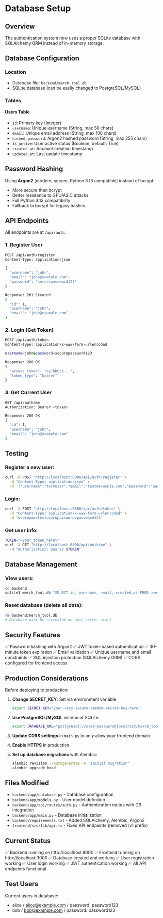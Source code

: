# Database Setup

## Overview
The authentication system now uses a proper SQLite database with SQLAlchemy ORM instead of in-memory storage.

## Database Configuration

### Location
- Database file: `backend/merch_tool.db`
- SQLite database (can be easily changed to PostgreSQL/MySQL)

### Tables

#### Users Table
- `id`: Primary key (Integer)
- `username`: Unique username (String, max 50 chars)
- `email`: Unique email address (String, max 100 chars)
- `hashed_password`: Argon2 hashed password (String, max 255 chars)
- `is_active`: User active status (Boolean, default: True)
- `created_at`: Account creation timestamp
- `updated_at`: Last update timestamp

## Password Hashing

Using **Argon2** (modern, secure, Python 3.13 compatible) instead of bcrypt:
- More secure than bcrypt
- Better resistance to GPU/ASIC attacks
- Full Python 3.13 compatibility
- Fallback to bcrypt for legacy hashes

## API Endpoints

All endpoints are at `/api/auth`:

### 1. Register User
```bash
POST /api/auth/register
Content-Type: application/json

{
  "username": "john",
  "email": "john@example.com",
  "password": "securepassword123"
}

Response: 201 Created
{
  "id": 1,
  "username": "john",
  "email": "john@example.com"
}
```

### 2. Login (Get Token)
```bash
POST /api/auth/token
Content-Type: application/x-www-form-urlencoded

username=john&password=securepassword123

Response: 200 OK
{
  "access_token": "eyJhbGci...",
  "token_type": "bearer"
}
```

### 3. Get Current User
```bash
GET /api/auth/me
Authorization: Bearer <token>

Response: 200 OK
{
  "id": 1,
  "username": "john",
  "email": "john@example.com"
}
```

## Testing

### Register a new user:
```bash
curl -X POST "http://localhost:8000/api/auth/register" \
  -H "Content-Type: application/json" \
  -d '{"username":"testuser","email":"test@example.com","password":"password123"}'
```

### Login:
```bash
curl -X POST "http://localhost:8000/api/auth/token" \
  -H "Content-Type: application/x-www-form-urlencoded" \
  -d "username=testuser&password=password123"
```

### Get user info:
```bash
TOKEN="<your_token_here>"
curl -X GET "http://localhost:8000/api/auth/me" \
  -H "Authorization: Bearer $TOKEN"
```

## Database Management

### View users:
```bash
cd backend
sqlite3 merch_tool.db "SELECT id, username, email, created_at FROM users;"
```

### Reset database (delete all data):
```bash
rm backend/merch_tool.db
# Database will be recreated on next server start
```

## Security Features

✅ Password hashing with Argon2
✅ JWT token-based authentication
✅ 30-minute token expiration
✅ Email validation
✅ Unique username and email constraints
✅ SQL injection protection (SQLAlchemy ORM)
✅ CORS configured for frontend access

## Production Considerations

Before deploying to production:

1. **Change SECRET_KEY**: Set via environment variable
   ```bash
   export SECRET_KEY="your-very-secure-random-secret-key-here"
   ```

2. **Use PostgreSQL/MySQL** instead of SQLite:
   ```bash
   export DATABASE_URL="postgresql://user:password@localhost/merch_tool"
   ```

3. **Update CORS settings** in `main.py` to only allow your frontend domain

4. **Enable HTTPS** in production

5. **Set up database migrations** with Alembic:
   ```bash
   alembic revision --autogenerate -m "Initial migration"
   alembic upgrade head
   ```

## Files Modified

- `backend/app/database.py` - Database configuration
- `backend/app/models.py` - User model definition
- `backend/app/api/routes/auth.py` - Authentication routes with DB integration
- `backend/app/main.py` - Database initialization
- `backend/requirements.txt` - Added SQLAlchemy, Alembic, Argon2
- `frontend/src/lib/api.ts` - Fixed API endpoints (removed /v1 prefix)

## Current Status

✅ Backend running on http://localhost:8000
✅ Frontend running on http://localhost:3000
✅ Database created and working
✅ User registration working
✅ User login working
✅ JWT authentication working
✅ All API endpoints functional

## Test Users

Current users in database:
- alice / alice@example.com / password: password123
- bob / bob@example.com / password: password123
